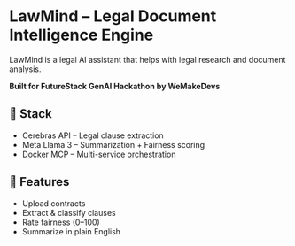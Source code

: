 # LawMind – Legal Document Intelligence Engine
LawMind is a legal AI assistant that helps with legal research and document analysis.


**Built for FutureStack GenAI Hackathon by WeMakeDevs**

## 🚀 Stack
- Cerebras API – Legal clause extraction
- Meta Llama 3 – Summarization + Fairness scoring
- Docker MCP – Multi-service orchestration

## 🧩 Features
- Upload contracts
- Extract & classify clauses
- Rate fairness (0–100)
- Summarize in plain English

